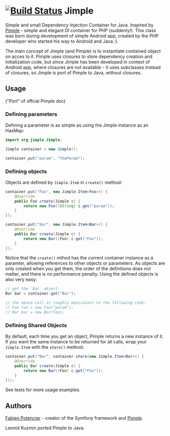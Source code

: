 [![Build Status](https://travis-ci.org/zuker/jimple.png?branch=master)](https://travis-ci.org/zuker/jimple)
Jimple
======

Simple and small Dependency Injection Container for Java.
Inspired by [Pimple](http://pimple.sensiolabs.org/) - simple and elegant DI container for PHP (suddenly!). This class 
was born during development of simple Android app, created by the PHP developer who started his way to
Android and Java :).

The main concept of Jimple (and Pimple) is to instantiate contained object on acces to it. Pimple uses closures
to store dependency creation and initialization code, but since Jimple has been developed in context of Android app,
where closures are not available - it uses subclasses instead of closures, so Jimple is port of Pimple to Java, without closures.

## Usage
("Port" of offcial Pimple doc)

### Defining parameters
Defining a parameter is as simple as using the Jimple instance as an HasMap:

```java
import org.jimple.Jimple;

Jimple container = new Jimple();

container.put("param", "theParam");
```

### Defining objects
Objects are defined by `Jimple.Item` in `create()` method:

```java
container.put("Foo", new Jimple.Item<Foo>() {
	@Override
	public Foo create(Jimple c) {
	    return new Foo((String) c.get("param"));
	}
});

container.put("Bar", new Jimple.Item<Bar>() {
	@Override
	public Bar create(Jimple c) {
	    return new Bar((Foo) c.get("Foo"));
	}
});
```
Notice that the `create()` mthod has the current container instance as a paramter, allowing references to other objects or parameters.
As objects are only created when you get them, the order of the definitions does not matter, and there is no performance penalty.
Using the defined objects is also very easy:

```java
// get the `Bar` object
Bar bar = container.get("Bar");

// the above call is roughly equivalent to the following code:
// Foo foo = new Foo("param");
// Bar bar = new Bar(foo);
```
### Defining Shared Objects
By default, each time you get an object, Pimple returns a new instance of it. If you want the same instance to be returned for all calls, wrap your `Jimple.Item` with the `share()` method:

```java
container.put("Bar", container.share(new Jimple.Item<Bar>() {
	@Override
	public Bar create(Jimple c) {
	    return new Bar((Foo) c.get("Foo"));
	}
}));
```

See tests for more usage examples.

## Authors
[Fabien Potencier](http://fabien.potencier.org/) - creator of the Symfony framework and [Pimple](http://pimple.sensiolabs.org/).

Leonid Kuzmin ported Pimple to Java.

